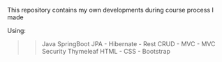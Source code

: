 This repository contains my own developments during course process I made

Using:
>> Java
>> SpringBoot
>> JPA - Hibernate - Rest CRUD - MVC - MVC Security
>> Thymeleaf
>> HTML - CSS - Bootstrap
